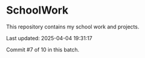 # SchoolWork

This repository contains my school work and projects.

Last updated: 2025-04-04 19:31:17

Commit #7 of 10 in this batch.